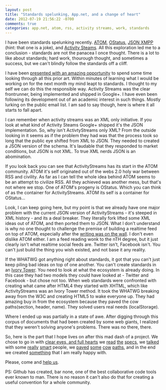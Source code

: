 ```yaml
---
layout: post
title: "Standards spelunking, App.net, and a change of heart"
date: 2012-07-19 21:56:22 -0700
comments: true
categories: app.net, atom, rss, activity streams, work, standards
---
```


I have been standards spelunking recently. <a href='http://en.wikipedia.org/wiki/Atom_(standard)'>ATOM</a>, [OStatus](http://ostatus.org/), [JSON XMPP](http://xmpp.org/extensions/xep-0295.html) (hint: that one is a joke), and [Activity Steams](http://activitystrea.ms/). All this exploration led me to a conclusion - standards are not the panacea I once thought. There is a lot to like about standards; hard work, thourough thought, and sometimes a success, but we can't blindly follow the standards off a cliff.

I have been [presented with an amazing opportunity](http://daltoncaldwell.com/an-audacious-proposal) to spend some time looking through all this prior art. Within minutes of learning what I would be working on for the next month my mind leapt to standards. I thought to my self we can do this the responsible way. Activity Streams was the clear frontrunner, being implemented and shipped in Google+. I have even been following its development out of an academic interest in such things. Mostly lurking on the public email list. I am sad to say though, here is where it all starts to fall apart.

I can remember when activity streams was an XML only initiative. If you look at what kind of Activity Steams Google+ shipped it's the JSON implementation. So, why isn't ActivtyStreams only XML? From the outside looking in it seems as if the problem they had was that the process took so long that the public eye shifted from XML to JSON. They needed to created a JSON version of the schema. It's laudable that they responded to market conditions, but JSON is not XML. To true XML nerds JSON is an abomination.

If you look back you can see that ActivityStreams has its start in the ATOM community. ATOM it's self originated out of the webs 2.0 holy war between RSS and civility. As far as I can tell the whole idea behind ATOM seems to be an attempt to civilize RSS. All they achieved was another mess, but that's not where we stop. One of ATOM's progeny is OStatus. Which you can think of as the container for ActivityStreams. ATOM its self is a container for OStatus...

Look, I can keep going here, but my point is that we already have one major problem with the current JSON version of ActivityStreams - it's steeped in XML history - and its a deal breaker. They literally fork lifted some XML ideas out of ATOM, and then ported them to JSON. What I don't understand is why no one thought to challenge the premise of building a realtime feed on top of ATOM, especially after the [writing was on the wall](https://groups.google.com/forum/?fromgroups#!topic/twitter-development-talk/aVncSX5NxUY). I don't even dislike ATOM either. I am a feed reading wonk to the nTH degree, but it just clearly isn't what realtime social feeds are. Twitter isn't, Facebook isn't. You can't just build the thing you wish existed, and not base it any reality.

If the WHATWG got anything right about standards, it got that you can't just keep piling bad ideas on top of one another. You can't create standards in an [Ivory Tower](http://en.wikipedia.org/wiki/Academic_elitism). You need to look at what the ecosystem is already doing. In this case they had two models they could have looked at - Twitter and Facebook - but chose not too. When web standards were confronted with creating what came after HTML4 they started with XHTML, which like ActivityStreams was an Ivory Tower method. It took the WHATWG breaking away from the W3C and creating HTML5 to wake everyone up. They had amazing buy in from the ecosystem because they paved the cow paths(section, header, name). They solved users real needs (localStorage).

Where I ended up was partially in a state of awe. After digging through this corpus of documents that had been created by some web giants, I realized that they weren't solving anyone's problems. There was no there, there.

So, here is the part that I hope lives on after this mad dash of a project. We chose to go in with [clear eyes, and full hearts](http://daltoncaldwell.com/oh-the-places-youll-go/) we [read](http://en.wikipedia.org/wiki/Atom_(standard)) [the](http://ostatus.org/) [specs](http://activitystrea.ms/), we [talked](http://twitter.com/blaine/status/224201745046306817) with some [really](https://twitter.com/ralphm) [smart](http://twitter.com/haxor/status/224183175570669568) people, we [paved](https://dev.twitter.com/docs/api) [some](https://stripe.com/docs) [cow](http://instagram.com/developer/) [paths](https://developers.facebook.com/), and in the end we created [something](https://github.com/appdotnet/api-spec) that I am really happy with.

Please, come and [help us](http://join.app.net).

PS: Github has created, bar none, one of the best collaborative code tools ever known to man. There is no reason it can't also do that for creating a useful convention for a whole community.